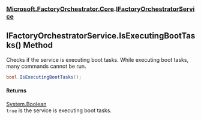 ### [Microsoft.FactoryOrchestrator.Core](Microsoft_FactoryOrchestrator_Core.md 'Microsoft.FactoryOrchestrator.Core').[IFactoryOrchestratorService](Microsoft_FactoryOrchestrator_Core_IFactoryOrchestratorService.md 'Microsoft.FactoryOrchestrator.Core.IFactoryOrchestratorService')
## IFactoryOrchestratorService.IsExecutingBootTasks() Method
Checks if the service is executing boot tasks. While executing boot tasks, many commands cannot be run.  
```csharp
bool IsExecutingBootTasks();
```
#### Returns
[System.Boolean](https://docs.microsoft.com/en-us/dotnet/api/System.Boolean 'System.Boolean')  
`true` is the service is executing boot tasks.
